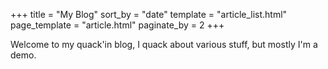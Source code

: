 +++
title = "My Blog"
sort_by = "date"
template = "article_list.html"
page_template = "article.html"
paginate_by = 2
+++

Welcome to my quack'in blog, I quack about various stuff, but mostly I'm a demo.

